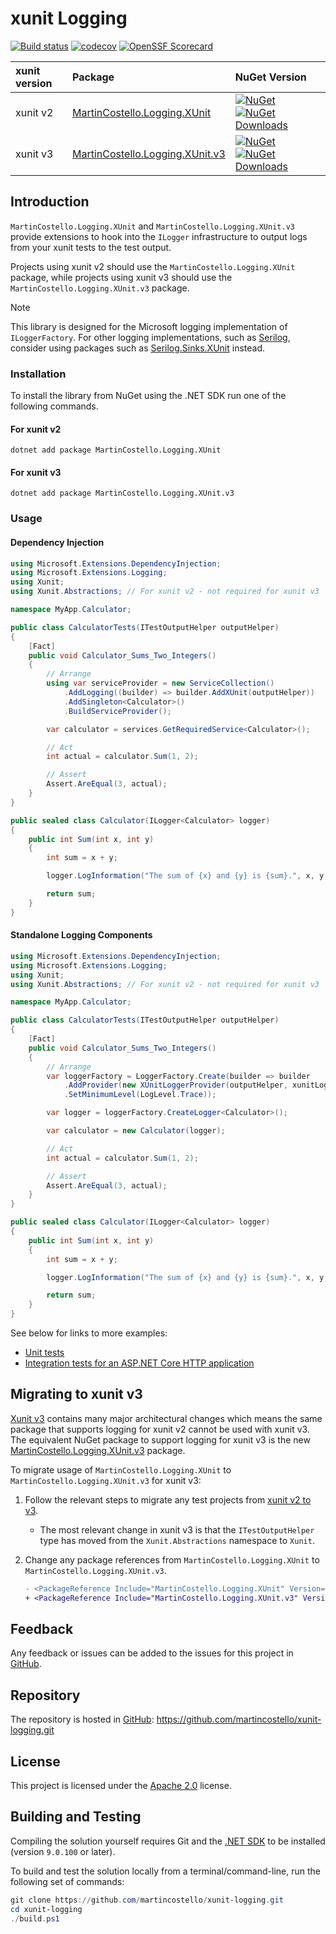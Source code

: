# xunit Logging

[![Build status][build-badge]][build-status]
[![codecov][coverage-badge]][coverage-report]
[![OpenSSF Scorecard][scorecard-badge]][scorecard-report]

| **xunit version** | **Package** | **NuGet Version** |
|:------------------|:------------|:------------------|
| xunit v2          | [MartinCostello.Logging.XUnit][package-download-v2] | [![NuGet][package-badge-version-v2]][package-download-v2] [![NuGet Downloads][package-badge-downloads-v2]][package-download-v2] |
| xunit v3          | [MartinCostello.Logging.XUnit.v3][package-download-v3] | [![NuGet][package-badge-version-v3]][package-download-v3] [![NuGet Downloads][package-badge-downloads-v3]][package-download-v3] |

## Introduction

`MartinCostello.Logging.XUnit` and `MartinCostello.Logging.XUnit.v3` provide extensions to hook into
the `ILogger` infrastructure to output logs from your xunit tests to the test output.

Projects using xunit v2 should use the `MartinCostello.Logging.XUnit` package, while projects using
xunit v3 should use the `MartinCostello.Logging.XUnit.v3` package.

> [!NOTE]
> This library is designed for the Microsoft logging implementation of `ILoggerFactory`.
> For other logging implementations, such as [Serilog][serilog], consider using packages such as [Serilog.Sinks.XUnit][serilog-sinks-xunit] instead.

### Installation

To install the library from NuGet using the .NET SDK run one of the following commands.

#### For xunit v2

```console
dotnet add package MartinCostello.Logging.XUnit
```

#### For xunit v3

```console
dotnet add package MartinCostello.Logging.XUnit.v3
```

### Usage

#### Dependency Injection
```csharp
using Microsoft.Extensions.DependencyInjection;
using Microsoft.Extensions.Logging;
using Xunit;
using Xunit.Abstractions; // For xunit v2 - not required for xunit v3

namespace MyApp.Calculator;

public class CalculatorTests(ITestOutputHelper outputHelper)
{
    [Fact]
    public void Calculator_Sums_Two_Integers()
    {
        // Arrange
        using var serviceProvider = new ServiceCollection()
            .AddLogging((builder) => builder.AddXUnit(outputHelper))
            .AddSingleton<Calculator>()
            .BuildServiceProvider();

        var calculator = services.GetRequiredService<Calculator>();

        // Act
        int actual = calculator.Sum(1, 2);

        // Assert
        Assert.AreEqual(3, actual);
    }
}

public sealed class Calculator(ILogger<Calculator> logger)
{
    public int Sum(int x, int y)
    {
        int sum = x + y;

        logger.LogInformation("The sum of {x} and {y} is {sum}.", x, y, sum);

        return sum;
    }
}
```

#### Standalone Logging Components
```csharp
using Microsoft.Extensions.DependencyInjection;
using Microsoft.Extensions.Logging;
using Xunit;
using Xunit.Abstractions; // For xunit v2 - not required for xunit v3

namespace MyApp.Calculator;

public class CalculatorTests(ITestOutputHelper outputHelper)
{
    [Fact]
    public void Calculator_Sums_Two_Integers()
    {
        // Arrange
        var loggerFactory = LoggerFactory.Create(builder => builder
            .AddProvider(new XUnitLoggerProvider(outputHelper, xunitLoggerOptions))
            .SetMinimumLevel(LogLevel.Trace));

        var logger = loggerFactory.CreateLogger<Calculator>();

        var calculator = new Calculator(logger);

        // Act
        int actual = calculator.Sum(1, 2);

        // Assert
        Assert.AreEqual(3, actual);
    }
}

public sealed class Calculator(ILogger<Calculator> logger)
{
    public int Sum(int x, int y)
    {
        int sum = x + y;

        logger.LogInformation("The sum of {x} and {y} is {sum}.", x, y, sum);

        return sum;
    }
}
```


See below for links to more examples:

- [Unit tests][example-unit-tests]
- [Integration tests for an ASP.NET Core HTTP application][example-integration-tests]

## Migrating to xunit v3

[Xunit v3][xunit-v3-whats-new] contains many major architectural changes which means the same package
that supports logging for xunit v2 cannot be used with xunit v3. The equivalent NuGet package to support
logging for xunit v3 is the new [MartinCostello.Logging.XUnit.v3][package-download-v3] package.

To migrate usage of `MartinCostello.Logging.XUnit` to `MartinCostello.Logging.XUnit.v3` for xunit v3:

1. Follow the relevant steps to migrate any test projects from [xunit v2 to v3][xunit-v3-migration].
    - The most relevant change in xunit v3 is that the `ITestOutputHelper` type has moved from the `Xunit.Abstractions` namespace to `Xunit`.
1. Change any package references from `MartinCostello.Logging.XUnit` to `MartinCostello.Logging.XUnit.v3`.

    ```diff
    - <PackageReference Include="MartinCostello.Logging.XUnit" Version="0.5.0" />
    + <PackageReference Include="MartinCostello.Logging.XUnit.v3" Version="0.5.0" />
    ```

## Feedback

Any feedback or issues can be added to the issues for this project in [GitHub][issues].

## Repository

The repository is hosted in [GitHub][repo]: <https://github.com/martincostello/xunit-logging.git>

## License

This project is licensed under the [Apache 2.0][license] license.

## Building and Testing

Compiling the solution yourself requires Git and the [.NET SDK][dotnet-sdk] to be installed (version `9.0.100` or later).

To build and test the solution locally from a terminal/command-line, run the following set of commands:

```powershell
git clone https://github.com/martincostello/xunit-logging.git
cd xunit-logging
./build.ps1
```

[build-badge]: https://github.com/martincostello/xunit-logging/actions/workflows/build.yml/badge.svg?branch=main&event=push
[build-status]: https://github.com/martincostello/xunit-logging/actions?query=workflow%3Abuild+branch%3Amain+event%3Apush "Continuous Integration for this project"
[coverage-badge]: https://codecov.io/gh/martincostello/xunit-logging/branch/main/graph/badge.svg
[coverage-report]: https://codecov.io/gh/martincostello/xunit-logging "Code coverage report for this project"
[scorecard-badge]: https://api.securityscorecards.dev/projects/github.com/martincostello/xunit-logging/badge
[scorecard-report]: https://securityscorecards.dev/viewer/?uri=github.com/martincostello/xunit-logging "OpenSSF Scorecard for this project"
[dotnet-sdk]: https://dot.net/download "Download the .NET SDK"
[example-integration-tests]: https://github.com/martincostello/xunit-logging/blob/main/tests/Shared/Integration/HttpApplicationTests.cs "Integration test examples"
[example-unit-tests]: https://github.com/martincostello/xunit-logging/blob/main/tests/Shared/Examples.cs "Unit test examples"
[issues]: https://github.com/martincostello/xunit-logging/issues "Issues for this project on GitHub.com"
[license]: https://www.apache.org/licenses/LICENSE-2.0.txt "The Apache 2.0 license"
[package-badge-downloads-v2]: https://img.shields.io/nuget/dt/MartinCostello.Logging.XUnit?logo=nuget&label=Downloads&color=blue
[package-badge-downloads-v3]: https://img.shields.io/nuget/dt/MartinCostello.Logging.XUnit.v3?logo=nuget&label=Downloads&color=blue
[package-badge-version-v2]: https://img.shields.io/nuget/v/MartinCostello.Logging.XUnit?logo=nuget&label=Latest&color=blue
[package-badge-version-v3]: https://img.shields.io/nuget/v/MartinCostello.Logging.XUnit.v3?logo=nuget&label=Latest&color=blue
[package-download-v2]: https://www.nuget.org/packages/MartinCostello.Logging.XUnit "Download MartinCostello.Logging.XUnit from NuGet"
[package-download-v3]: https://www.nuget.org/packages/MartinCostello.Logging.XUnit.v3 "Download MartinCostello.Logging.XUnit.v3 from NuGet"
[repo]: https://github.com/martincostello/xunit-logging "This project on GitHub.com"
[serilog]: https://serilog.net/ "Serilog website"
[serilog-sinks-xunit]: https://github.com/trbenning/serilog-sinks-xunit "Serilog.Sinks.XUnit on GitHub"
[xunit-v3-migration]: https://xunit.net/docs/getting-started/v3/migration "Migrating from xunit v2 to v3"
[xunit-v3-whats-new]: https://xunit.net/docs/getting-started/v3/whats-new "What's New in v3"
